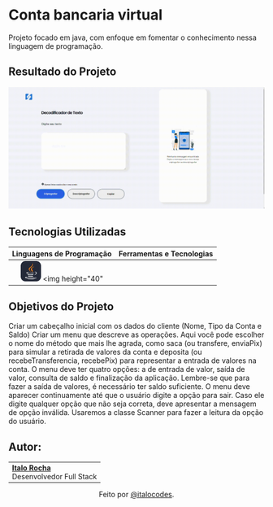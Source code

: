 # Conta bancaria virtual

Projeto focado em java, com enfoque em fomentar o conhecimento nessa linguagem de programação.

## Resultado do Projeto
![](https://github.com/ItaloRochaj/criptocode.github.io/blob/main/assets/imagens/arquivo.gif.gif)

## Tecnologias Utilizadas

| Linguagens de Programação | Ferramentas e Tecnologias |
| :-----------------: | :-----------------------: |
| <img height="40" src="https://github.com/rhayssakramer/rhayssakramer/blob/main/assets/icon/Java-Dark.svg"> <img height="40"
## Objetivos do Projeto
Criar um cabeçalho inicial com os dados do cliente (Nome, Tipo da Conta e Saldo)
Criar um menu que descreve as operações. Aqui você pode escolher o nome do método que mais lhe agrada, como saca (ou transfere, enviaPix) para simular a retirada de valores da conta e deposita (ou recebeTransferencia, recebePix) para representar a entrada de valores na conta.
O menu deve ter quatro opções: a de entrada de valor, saída de valor, consulta de saldo e finalização da aplicação.
Lembre-se que para fazer a saída de valores, é necessário ter saldo suficiente.
O menu deve aparecer continuamente até que o usuário digite a opção para sair.
Caso ele digite qualquer opção que não seja correta, deve apresentar a mensagem de opção inválida.
Usaremos a classe Scanner para fazer a leitura da opção do usuário.

## Autor:
<table>
  <tr>
    <td align="left">
      <a href="https://github.com/italorochaj">
        <span><b>Italo Rocha</b></span>
      </a>
      <br>
      <span>Desenvolvedor Full Stack</span>
    </td>
  </tr>
</table>

<div align="center">Feito por <a href="https://github.com/italorochaj">@italocodes</a>.</div>
